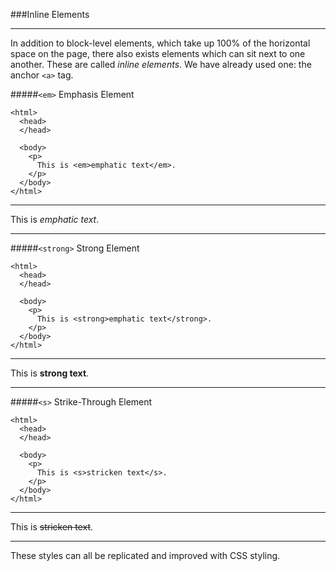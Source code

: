 ###Inline Elements

-----

In addition to block-level elements, which take up 100% of the horizontal space on the page, there also exists elements which can sit next to one another. These are called *inline elements*. We have already used one: the anchor `<a>` tag.

#####`<em>` Emphasis Element

```
<html>
  <head>
  </head>
  
  <body>
    <p>
      This is <em>emphatic text</em>.
    </p>
  </body>
</html>  
```

<hr />
This is <em>emphatic text</em>.
<hr />


#####`<strong>` Strong Element

```
<html>
  <head>
  </head>
  
  <body>
    <p>
      This is <strong>emphatic text</strong>.
    </p>
  </body>
</html>  
```

<hr />
This is <strong>strong text</strong>.
<hr />


#####`<s>` Strike-Through Element

```
<html>
  <head>
  </head>
  
  <body>
    <p>
      This is <s>stricken text</s>.
    </p>
  </body>
</html>  
```

<hr />
This is <s>stricken text</s>.
<hr />


These styles can all be replicated and improved with CSS styling.
